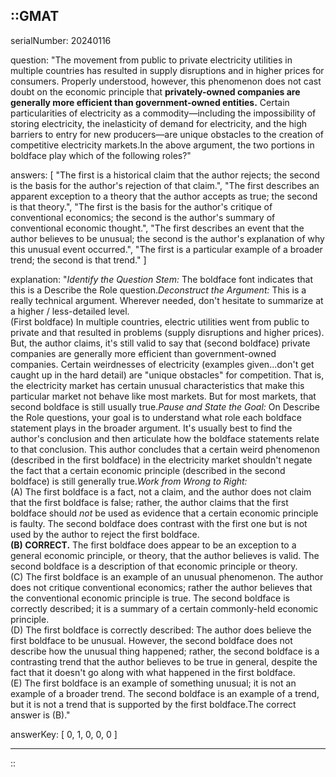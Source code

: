 ::GMAT
---


serialNumber: 20240116

question: "The movement from public to private electricity utilities in multiple countries has resulted in supply disruptions and in higher prices for consumers.</b> Properly understood, however, this phenomenon does not cast doubt on the economic principle that <b>privately-owned companies are generally more efficient than government-owned entities.</b> Certain particularities of electricity as a commodity—including the impossibility of storing electricity, the inelasticity of demand for electricity, and the high barriers to entry for new producers—are unique obstacles to the creation of competitive electricity markets.In the above argument, the two portions in boldface play which of the following roles?"

answers: [
  "The first is a historical claim that the author rejects; the second is the basis for the author's rejection of that claim.",
  "The first describes an apparent exception to a theory that the author accepts as true; the second is that theory.",
  "The first is the basis for the author's critique of conventional economics; the second is the author's summary of conventional economic thought.",
  "The first describes an event that the author believes to be unusual; the second is the author's explanation of why this unusual event occurred.",
  "The first is a particular example of a broader trend; the second is that trend."
]

explanation: "<i>Identify the Question Stem:</i> The boldface font indicates that this is a Describe the Role question.<i>Deconstruct the Argument:</i> This is a really technical argument. Wherever needed, don't hesitate to summarize at a higher / less-detailed level.<br>(First boldface) In multiple countries, electric utilities went from public to private and that resulted in problems (supply disruptions and higher prices). But, the author claims, it's still valid to say that (second boldface) private companies are generally more efficient than government-owned companies. Certain weirdnesses of electricity (examples given...don't get caught up in the hard detail) are \"unique obstacles\" for competition. That is, the electricity market has certain unusual characteristics that make this particular market not behave like most markets. But for most markets, that second boldface is still usually true.<i>Pause and State the Goal:</i> On Describe the Role questions, your goal is to understand what role each boldface statement plays in the broader argument. It's usually best to find the author's conclusion and then articulate how the boldface statements relate to that conclusion. This author concludes that a certain weird phenomenon (described in the first boldface) in the electricity market shouldn't negate the fact that a certain economic principle (described in the second boldface) is still generally true.<i>Work from Wrong to Right:</i><br>(A) The first boldface is a fact, not a claim, and the author does not claim that the first boldface is false; rather, the author claims that the first boldface should <i>not</i> be used as evidence that a certain economic principle is faulty. The second boldface does contrast with the first one but is not used by the author to reject the first boldface.<br><b>(B) CORRECT.</b> The first boldface does appear to be an exception to a general economic principle, or theory, that the author believes is valid. The second boldface is a description of that economic principle or theory. <br>(C) The first boldface is an example of an unusual phenomenon. The author does not critique conventional economics; rather the author believes that the conventional economic principle is true. The second boldface is correctly described; it is a summary of a certain commonly-held economic principle.<br>(D) The first boldface is correctly described: The author does believe the first boldface to be unusual. However, the second boldface does not describe how the unusual thing happened; rather, the second boldface is a contrasting trend that the author believes to be true in general, despite the fact that it doesn't go along with what happened in the first boldface.<br>(E) The first boldface is an example of something unusual; it is not an example of a broader trend. The second boldface is an example of a trend, but it is not a trend that is supported by the first boldface.The correct answer is (B)."

answerKey: [
  0, 
  1, 
  0, 
  0, 
  0
]



---
::